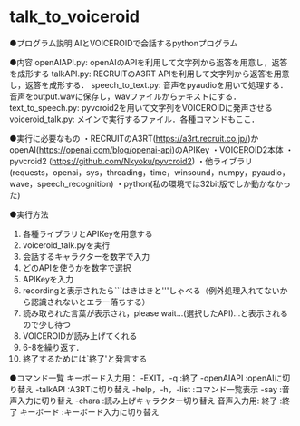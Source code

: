 # talk_to_voiceroid
●プログラム説明
AIとVOICEROIDで会話するpythonプログラム

●内容
openAIAPI.py:	openAIのAPIを利用して文字列から返答を用意し，返答を成形する
talkAPI.py:		RECRUITのA3RT APIを利用して文字列から返答を用意し，返答を成形する．
speech_to_text.py:	音声をpyaudioを用いて処理する．音声をoutput.wavに保存し，wavファイルからテキストにする．
text_to_speech.py:	pyvcroid2を用いて文字列をVOICEROIDに発声させる
voiceroid_talk.py:	メインで実行するファイル．各種コマンドもここ．

●実行に必要なもの
・RECRUITのA3RT(https://a3rt.recruit.co.jp/)かopenAI(https://openai.com/blog/openai-api)のAPIKey
・VOICEROID2本体
・pyvcroid2 (https://github.com/Nkyoku/pyvcroid2)
・他ライブラリ(requests，openai，sys，threading，time，winsound，numpy，pyaudio，wave，speech_recognition)
・python(私の環境では32bit版でしか動かなかった)

●実行方法
1.	各種ライブラリとAPIKeyを用意する
2.	voiceroid_talk.pyを実行
3.	会話するキャラクターを数字で入力
4.	どのAPIを使うかを数字で選択
5.	APIKeyを入力
6.	recordingと表示されたら```はきはきと'''しゃべる（例外処理入れてないから認識されないとエラー落ちする）
7.	読み取られた言葉が表示され，please wait...(選択したAPI)...と表示されるので少し待つ
8.	VOICEROIDが読み上げてくれる
9.	6-8を繰り返す．
10.	終了するためには`終了'と発言する


●コマンド一覧
キーボード入力用：
	-EXIT，-q		:終了
	-openAIAPI	:openAIに切り替え
	-talkAPI		:A3RTに切り替え
	-help，-h，-list	:コマンド一覧表示
	-say		:音声入力に切り替え
	-chara		:読み上げキャラクター切り替え
音声入力用:
	終了		:終了
	キーボード		:キーボード入力に切り替え
	


